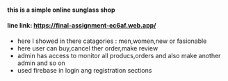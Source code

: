 #### this is a simple online sunglass shop
#### line link: https://final-assignment-ec6af.web.app/

* here I showed in there catagories : men,women,new or fasionable
* here user can buy,cancel ther order,make review
* admin has access to monitor all producs,orders and also make another admin and so on
* used firebase in login ang registration sections


